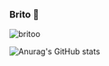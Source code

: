 ### Brito 🖤

![britoo](https://github.com/Brito1227/brito1227/assets/104800808/0b847ddb-8134-47a3-81d4-c87baedb95b4)

![Anurag's GitHub stats](https://github-readme-stats.vercel.app/api?username=brito1227&hide=contribs,prs&count_private=true&show_icons=true&theme=radical)





<!--
**Brito1227/brito1227** is a ✨ _special_ ✨ repository because its `README.md` (this file) appears on your GitHub profile.

Here are some ideas to get you started:

- 🔭 I’m currently working on ...
- 🌱 I’m currently learning ...
- 👯 I’m looking to collaborate on ...
- 🤔 I’m looking for help with ...
- 💬 Ask me about ...
- 📫 How to reach me: ...
- 😄 Pronouns: ...
- ⚡ Fun fact: ...
-->
